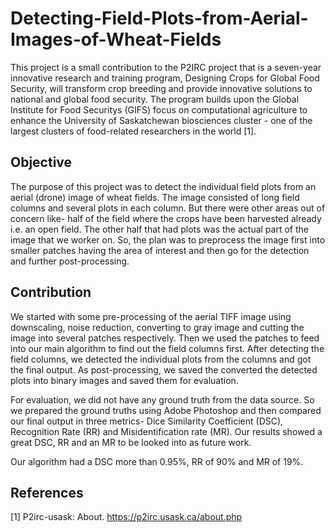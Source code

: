 # Detecting-Field-Plots-from-Aerial-Images-of-Wheat-Fields

This project is a small contribution to the P2IRC project that is a seven-year innovative research and training program, Designing Crops for Global Food Security, will transform 
crop breeding and provide innovative solutions to national and global food security. The program builds upon the Global Institute for Food Securitys (GIFS) focus on computational 
agriculture to enhance the University of Saskatchewan biosciences cluster - one of the largest clusters of food-related researchers in the world [1].

## Objective
The purpose of this project was to detect the individual field plots from an aerial (drone) image of wheat fields. The image consisted of long field columns and several plots 
in each column. But there were other areas out of concern like- half of the field where the crops have been harvested already i.e. an open field. The other half that had plots 
was the actual part of the image that we worker on. So, the plan was to preprocess the image first into smaller patches having the area of interest and then go for the detection 
and further post-processing.

## Contribution
We started with some pre-processing of the aerial TIFF image using downscaling, noise reduction, converting to gray image and
cutting the image into several patches respectively. Then we used the patches to feed into our main algorithm
to find out the field columns first. After detecting the field columns, we detected the individual plots from
the columns and got the final output. As post-processing, we saved the converted the detected plots into
binary images and saved them for evaluation.

For evaluation, we did not have any ground truth from the data source. So we prepared the ground truths
using Adobe Photoshop and then compared our final output in three metrics- Dice Similarity Coefficient
(DSC), Recognition Rate (RR) and Misidentification rate (MR). Our results showed a great DSC, RR and
an MR to be looked into as future work.

Our algorithm had a DSC more than 0.95%, RR of 90% and MR of 19%.

## References
[1] P2irc-usask: About. https://p2irc.usask.ca/about.php
